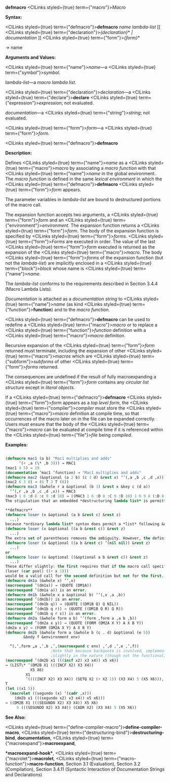**defmacro** <ClLinks styled={true} term={"macro"}><i>Macro</i></ClLinks> 



**Syntax:** 



<ClLinks styled={true} term={"defmacro"}><b>defmacro</b></ClLinks> *name lambda-list* [[ <ClLinks styled={true} term={"declaration"}><i>\{declaration\}</i></ClLinks>\* *| documentation* ]] <ClLinks styled={true} term={"form"}><i>\{form\}</i></ClLinks>\* 



→ name 



**Arguments and Values:** 



<ClLinks styled={true} term={"name"}><i>name</i></ClLinks>—a <ClLinks styled={true} term={"symbol"}><i>symbol</i></ClLinks>. 



*lambda-list*—a *macro lambda list*. 



<ClLinks styled={true} term={"declaration"}><i>declaration</i></ClLinks>—a <ClLinks styled={true} term={"declare"}><b>declare</b></ClLinks> <ClLinks styled={true} term={"expression"}><i>expression</i></ClLinks>; not evaluated. 



*documentation*—a <ClLinks styled={true} term={"string"}><i>string</i></ClLinks>; not evaluated. 



<ClLinks styled={true} term={"form"}><i>form</i></ClLinks>—a <ClLinks styled={true} term={"form"}><i>form</i></ClLinks>.  







<ClLinks styled={true} term={"defmacro"}><b>defmacro</b></ClLinks> 



**Description:** 



Defines <ClLinks styled={true} term={"name"}><i>name</i></ClLinks> as a <ClLinks styled={true} term={"macro"}><i>macro</i></ClLinks> by associating a *macro function* with that <ClLinks styled={true} term={"name"}><i>name</i></ClLinks> in the global environment. The *macro function* is defined in the same *lexical environment* in which the <ClLinks styled={true} term={"defmacro"}><b>defmacro</b></ClLinks> <ClLinks styled={true} term={"form"}><i>form</i></ClLinks> appears. 



The parameter variables in *lambda-list* are bound to destructured portions of the macro call. 



The expansion function accepts two arguments, a <ClLinks styled={true} term={"form"}><i>form</i></ClLinks> and an <ClLinks styled={true} term={"environment"}><i>environment</i></ClLinks>. The expansion function returns a <ClLinks styled={true} term={"form"}><i>form</i></ClLinks>. The body of the expansion function is specified by <ClLinks styled={true} term={"form"}><i>forms</i></ClLinks>. <ClLinks styled={true} term={"form"}><i>Forms</i></ClLinks> are executed in order. The value of the last <ClLinks styled={true} term={"form"}><i>form</i></ClLinks> executed is returned as the expansion of the <ClLinks styled={true} term={"macro"}><i>macro</i></ClLinks>. The body <ClLinks styled={true} term={"form"}><i>forms</i></ClLinks> of the expansion function (but not the *lambda-list*) are implicitly enclosed in a <ClLinks styled={true} term={"block"}><i>block</i></ClLinks> whose name is <ClLinks styled={true} term={"name"}><i>name</i></ClLinks>. 



The *lambda-list* conforms to the requirements described in Section 3.4.4 (Macro Lambda Lists). 



*Documentation* is attached as a *documentation string* to <ClLinks styled={true} term={"name"}><i>name</i></ClLinks> (as kind <ClLinks styled={true} term={"function"}><b>function</b></ClLinks>) and to the *macro function*. 



<ClLinks styled={true} term={"defmacro"}><b>defmacro</b></ClLinks> can be used to redefine a <ClLinks styled={true} term={"macro"}><i>macro</i></ClLinks> or to replace a <ClLinks styled={true} term={"function"}><i>function</i></ClLinks> definition with a <ClLinks styled={true} term={"macro"}><i>macro</i></ClLinks> definition. 



Recursive expansion of the <ClLinks styled={true} term={"form"}><i>form</i></ClLinks> returned must terminate, including the expansion of other <ClLinks styled={true} term={"macro"}><i>macros</i></ClLinks> which are <ClLinks styled={true} term={"subform"}><i>subforms</i></ClLinks> of other <ClLinks styled={true} term={"form"}><i>forms</i></ClLinks> returned. 



The consequences are undefined if the result of fully macroexpanding a <ClLinks styled={true} term={"form"}><i>form</i></ClLinks> contains any *circular list structure* except in *literal objects*. 



If a <ClLinks styled={true} term={"defmacro"}><b>defmacro</b></ClLinks> <ClLinks styled={true} term={"form"}><i>form</i></ClLinks> appears as a *top level form*, the <ClLinks styled={true} term={"compiler"}><i>compiler</i></ClLinks> must store the <ClLinks styled={true} term={"macro"}><i>macro</i></ClLinks> definition at compile time, so that occurrences of the macro later on in the file can be expanded correctly. Users must ensure that the body of the <ClLinks styled={true} term={"macro"}><i>macro</i></ClLinks> can be evaluated at compile time if it is referenced within the <ClLinks styled={true} term={"file"}><i>file</i></ClLinks> being *compiled*. 



**Examples:**
```lisp

(defmacro mac1 (a b) "Mac1 multiplies and adds" 
	  ‘(+ ,a (\* ,b 3))) → MAC1 
(mac1 4 5) → 19 
(documentation ’mac1 ’function) → "Mac1 multiplies and adds" 
(defmacro mac2 (&optional (a 2 b) (c 3 d) &rest x) ‘’(,a ,b ,c ,d ,x)) → MAC2 (mac2 6) → (6 T 3 NIL NIL) 
(mac2 6 3 8) → (6 T 3 T (8)) 
(defmacro mac3 (&whole r a &optional (b 3) &rest x &key c (d a)) 
  ‘’(,r ,a ,b ,c ,d ,x)) → MAC3 
(mac3 1 6 :d 8 :c 9 :d 10) → ((MAC3 1 6 :D 8 :C 9 :D 10) 1 6 9 8 (:D 8 :C 9 :D 10)) 
The stipulation that an embedded *destructuring lambda list* is permitted only where *ordinary lambda list* syntax would permit a parameter name but not a *list* is made to prevent ambiguity. For example, the following is not valid:  

**defmacro** 
(defmacro loser (x &optional (a b &rest c) &rest z) 
  ...) 
because *ordinary lambda list* syntax does permit a *list* following &optional; the list (a b &rest c) would be interpreted as describing an optional parameter named a whose default value is that of the form b, with a supplied-p parameter named **&rest** (not valid), and an extraneous symbol c in the list (also not valid). An almost correct way to express this is 
(defmacro loser (x &optional ((a b &rest c)) &rest z) 
  ...) 
The extra set of parentheses removes the ambiguity. However, the definition is now incorrect because a macro call such as (loser (car pool)) would not provide any argument form for the lambda list (a b &rest c), and so the default value against which to match the *lambda list* would be **nil** because no explicit default value was specified. The consequences of this are unspecified since the empty list, **nil**, does not have *forms* to satisfy the parameters a and b. The fully correct definition would be either 
(defmacro loser (x &optional ((a b &rest c) ’(nil nil)) &rest z) 
  ...) 
or 
(defmacro loser (x &optional ((&optional a b &rest c)) &rest z) 
  ...) 
These differ slightly: the first requires that if the macro call specifies a explicitly then it must also specify b explicitly, whereas the second does not have this requirement. For example, 
(loser (car pool) ((+ x 1))) 
would be a valid call for the second definition but not for the first. 
(defmacro dm1a (&whole x) ‘’,x) 
(macroexpand ’(dm1a)) → (QUOTE (DM1A)) 
(macroexpand ’(dm1a a)) is an error. 
(defmacro dm1b (&whole x a &optional b) ‘’(,x ,a ,b)) 
(macroexpand ’(dm1b)) is an error. 
(macroexpand ’(dm1b q)) → (QUOTE ((DM1B Q) Q NIL)) 
(macroexpand ’(dm1b q r)) → (QUOTE ((DM1B Q R) Q R)) 
(macroexpand ’(dm1b q r s)) is an error. 
(defmacro dm2a (&whole form a b) ‘’(form ,form a ,a b ,b)) 
(macroexpand ’(dm2a x y)) → (QUOTE (FORM (DM2A X Y) A X B Y)) 
(dm2a x y) → (FORM (DM2A X Y) A X B Y) 
(defmacro dm2b (&whole form a (&whole b (c . d) &optional (e 5)) 
		&body f &environment env)  

  “(,’,form „a ,’,b ,’,(macroexpand c env) ,’,d ,’,e ,’,f)) 
					;Note that because backquote is involved, implementations may differ 
					;slightly in the nature (though not the functionality) of the expansion. 
(macroexpand ’(dm2b x1 (((incf x2) x3 x4)) x5 x6)) 
→ (LIST\* ’(DM2B X1 (((INCF X2) X3 X4)) 
		   X5 X6) 
	     X1 
	     ’((((INCF X2) X3 X4)) (SETQ X2 (+ X2 1)) (X3 X4) 5 (X5 X6))), 
T 
(let ((x1 5)) 
  (macrolet ((segundo (x) ‘(cadr ,x))) 
    (dm2b x1 (((segundo x2) x3 x4)) x5 x6))) 
→ ((DM2B X1 (((SEGUNDO X2) X3 X4)) X5 X6) 
     5 (((SEGUNDO X2) X3 X4)) (CADR X2) (X3 X4) 5 (X5 X6)) 

```
**See Also:** 



<ClLinks styled={true} term={"define-compiler-macro"}><b>define-compiler-macro</b></ClLinks>, <ClLinks styled={true} term={"destructuring-bind"}><b>destructuring-bind</b></ClLinks>, **documentation**, <ClLinks styled={true} term={"macroexpand"}><b>macroexpand</b></ClLinks>, 



**\*macroexpand-hook\***, <ClLinks styled={true} term={"macrolet"}><b>macrolet</b></ClLinks>, <ClLinks styled={true} term={"macro-function"}><b>macro-function</b></ClLinks>, Section 3.1 (Evaluation), Section 3.2 (Compilation), Section 3.4.11 (Syntactic Interaction of Documentation Strings and Declarations) 



